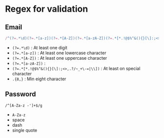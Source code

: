 # Regex for validation


## Email

```js
/^(?=.*\d)(?=.*[a-z])(?=.*[A-Z])(?=.*[a-zA-Z])(?=.*[*.!@$%^&(){}[\]:;<>,.?/~_+\-=|\\]).{8,}$/g
```

- `(?=.*\d)` : At least one digit 
- `(?=.*[a-z])` : At least one lowercase character
- `(?=.*[A-Z])` : At least one uppercase character
- `(?=.*[a-zA-Z])` : 
- `(?=.*[*.!@$%^&(){}[\]:;<>,.?/~_+\-=|\\])` : At least on special character
- `.{8,}` : Min eight character


## Password

`/^[A-Za-z -']+$/g`

- `A-Za-z`
- space 
- dash
- single quote 
